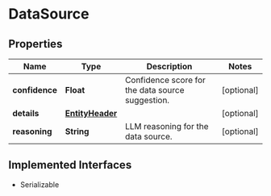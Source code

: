 

# DataSource


## Properties

| Name | Type | Description | Notes |
|------------ | ------------- | ------------- | -------------|
|**confidence** | **Float** | Confidence score for the data source suggestion. |  [optional] |
|**details** | [**EntityHeader**](EntityHeader.md) |  |  [optional] |
|**reasoning** | **String** | LLM reasoning for the data source. |  [optional] |


## Implemented Interfaces

* Serializable


